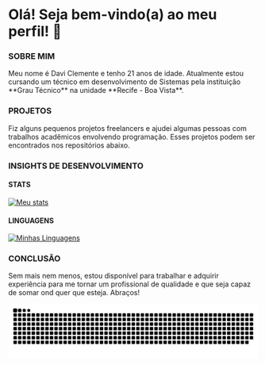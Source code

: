 # Olá! Seja bem-vindo(a) ao meu perfil! 👋
### SOBRE MIM
<p>
    Meu nome é Davi Clemente e tenho 21 anos de idade. Atualmente estou cursando um técnico em desenvolvimento de Sistemas pela instituição **Grau Técnico** na unidade **Recife - Boa Vista**.
</p>

### PROJETOS
<p>
    Fiz alguns pequenos projetos freelancers e ajudei algumas pessoas com trabalhos acadêmicos envolvendo programação. Esses projetos podem ser encontrados nos repositórios abaixo.
</p>

### INSIGHTS DE DESENVOLVIMENTO
#### STATS
[![Meu stats](https://github-readme-stats.vercel.app/api?username=davifsclemente&show=reviews&show_icons=true&rank_icon=github&theme=cobalt&hide_title=true&card_width=200px)](https://github.com/anuraghazra/github-readme-stats)

#### LINGUAGENS
[![Minhas Linguagens](https://github-readme-stats.vercel.app/api/top-langs?username=davifsclemente&layout=compact&langs_count=6&card_width=435px&theme=cobalt&hide_title=true&show_icons=true)](https://github.com/anuraghazra/github-readme-stats)

### CONCLUSÃO
<p>
    Sem mais nem menos, estou disponível para trabalhar e adquirir experiência para me tornar um profissional de qualidade e que seja capaz de somar ond quer que esteja.
    Abraços!
</p>

<picture align="center">
  <source media="(prefers-color-scheme: dark)" srcset="https://raw.githubusercontent.com/davifsclemente/davifsclemente/output/github-contribution-grid-snake-dark.svg">
  <img align="center" alt="github contribution grid snake animation" src="https://raw.githubusercontent.com/davifsclemente/davifsclemente/output/github-contribution-grid-snake.svg">
</picture>
